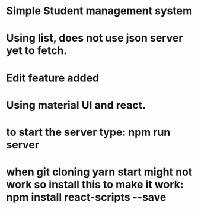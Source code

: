 # Simple Student management system

# Using list, does not use json server yet to fetch.

# Edit feature added

# Using material UI and react.

# to start the server type: npm run server

# when git cloning yarn start might not work so install this to make it work: npm install react-scripts --save
